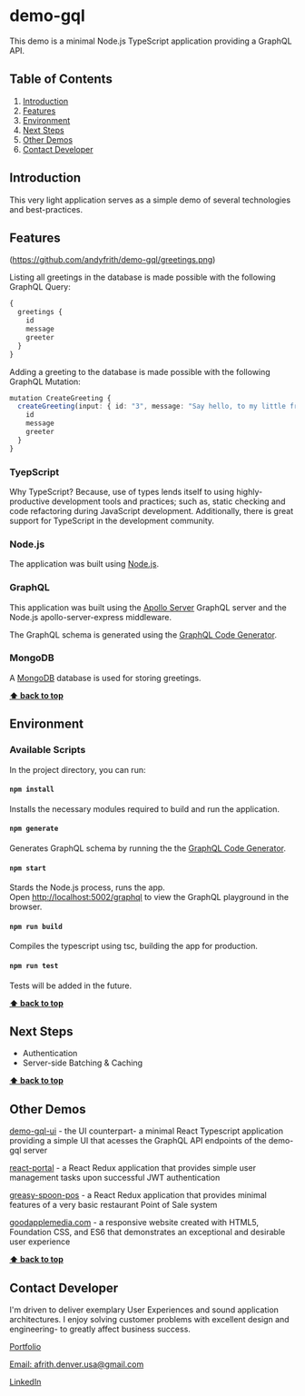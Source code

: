 # demo-gql

This demo is a minimal Node.js TypeScript application providing a GraphQL API.

## Table of Contents

  1. [Introduction](#introduction)
  2. [Features](#features)
  3. [Environment](#environment)
  4. [Next Steps](#next-steps)
  5. [Other Demos](#other-demos)
  6. [Contact Developer](#contact-developer)

## Introduction

This very light application serves as a simple demo of several technologies and best-practices.

## Features

(https://github.com/andyfrith/demo-gql/greetings.png)

Listing all greetings in the database is made possible with the following GraphQL Query:

```ts
{
  greetings {
  	id
    message
    greeter
  }
}
```

Adding a greeting to the database is made possible with the following GraphQL Mutation:

```ts
mutation CreateGreeting {
  createGreeting(input: { id: "3", message: "Say hello, to my little friend!", greeter: "Al Pacino"}) {
    id
    message
    greeter
  }
}
```

### TyepScript

Why TypeScript?  Because, use of types lends itself to using highly-productive development tools and practices; such as, static checking and code refactoring during JavaScript development. Additionally, there is great support for TypeScript in the development community.

### Node.js

The application was built using [Node.js](https://nodejs.org/).

### GraphQL

This application was built using the [Apollo Server](https://www.apollographql.com/docs/apollo-server/) GraphQL server and the Node.js apollo-server-express middleware.

The GraphQL schema is generated using the [GraphQL Code Generator](https://graphql-code-generator.com/).

### MongoDB

A [MongoDB](https://www.mongodb.com/) database is used for storing greetings.

**[⬆ back to top](#table-of-contents)**

## Environment

### Available Scripts

In the project directory, you can run:

#### `npm install`

Installs the necessary modules required to build and run the application.

#### `npm generate`

Generates GraphQL schema by running the the [GraphQL Code Generator](https://graphql-code-generator.com/).

#### `npm start`

Stards the Node.js process, runs the app.<br />
Open [http://localhost:5002/graphql](http://localhost:5002/graphql) to view the GraphQL playground in the browser.

#### `npm run build`

Compiles the typescript using tsc, building the app for production.

#### `npm run test`

Tests will be added in the future.

**[⬆ back to top](#table-of-contents)**

## Next Steps
* Authentication
* Server-side Batching & Caching

**[⬆ back to top](#table-of-contents)**

## Other Demos

[demo-gql-ui](https://github.com/andyfrith/demo-gql-ui) - the UI counterpart- a minimal React Typescript application providing a simple UI that acesses the GraphQL API endpoints of the demo-gql server

[react-portal](https://github.com/andyfrith/react-portal) - a React Redux application that provides simple user management tasks upon successful JWT authentication

[greasy-spoon-pos](https://github.com/andyfrith/greasy-spoon-pos) - a React Redux application that provides minimal features of a very basic restaurant Point of Sale system

[goodapplemedia.com](https://github.com/andyfrith/goodapplemedia.com) - a responsive website created with HTML5, Foundation CSS, and ES6 that demonstrates an exceptional and desirable user experience

**[⬆ back to top](#table-of-contents)**

## Contact Developer

I'm driven to deliver exemplary User Experiences and sound application architectures. I enjoy solving customer problems with excellent design and engineering- to greatly affect business success.


[Portfolio](http://goodapplemedia.com)

[Email: afrith.denver.usa@gmail.com](mailto:afrith.denver.gmail.com)

[LinkedIn](https://www.linkedin.com/in/goodapplemedia/)